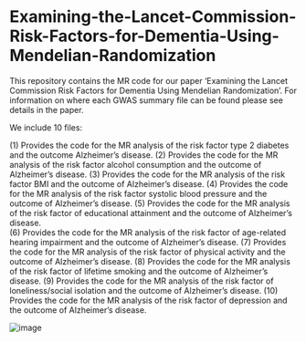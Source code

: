 # Examining-the-Lancet-Commission-Risk-Factors-for-Dementia-Using-Mendelian-Randomization
This repository contains the MR code for our paper ‘Examining the Lancet Commission Risk Factors for Dementia Using Mendelian Randomization’. For information on where each GWAS summary file can be found please see details in the paper. 

We include 10 files: 

(1)	Provides the code for the MR analysis of the risk factor type 2 diabetes and the outcome Alzheimer’s disease.
(2)	Provides the code for the MR analysis of the risk factor alcohol consumption and the outcome of Alzheimer’s disease. 
(3)	Provides the code for the MR analysis of the risk factor BMI and the outcome of Alzheimer’s disease. 
(4)	Provides the code for the MR analysis of the risk factor systolic blood pressure and the outcome of Alzheimer’s disease. 
(5)	Provides the code for the MR analysis of the risk factor of educational attainment and the outcome of Alzheimer’s disease.   
(6)	Provides the code for the MR analysis of the risk factor of age-related hearing impairment and the outcome of Alzheimer’s disease. 
(7)	Provides the code for the MR analysis of the risk factor of physical activity and the outcome of Alzheimer’s disease.
(8)	Provides the code for the MR analysis of the risk factor of lifetime smoking and the outcome of Alzheimer’s disease.
(9)	Provides the code for the MR analysis of the risk factor of loneliness/social isolation and the outcome of Alzheimer’s disease. 
(10)	Provides the code for the MR analysis of the risk factor of depression and the outcome of Alzheimer’s disease. 
 
![image](https://user-images.githubusercontent.com/67968805/196734219-3f4ad36c-e26e-4e00-9e4d-48b4fa2c9671.png)
